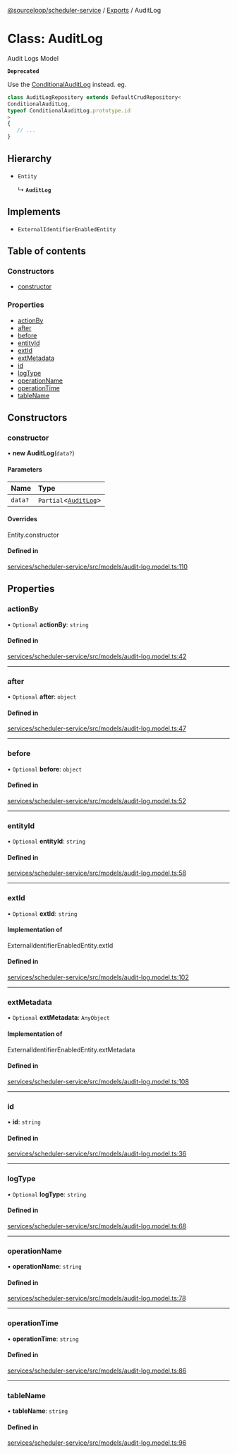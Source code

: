 [@sourceloop/scheduler-service](../README.md) / [Exports](../modules.md) / AuditLog

# Class: AuditLog

Audit Logs Model

**`Deprecated`**

Use the [ConditionalAuditLog](ConditionalAuditLog.md) instead.
eg.
```ts
class AuditLogRepository extends DefaultCrudRepository<
ConditionalAuditLog,
typeof ConditionalAuditLog.prototype.id
>
{
   // ...
}
```

## Hierarchy

- `Entity`

  ↳ **`AuditLog`**

## Implements

- `ExternalIdentifierEnabledEntity`

## Table of contents

### Constructors

- [constructor](AuditLog.md#constructor)

### Properties

- [actionBy](AuditLog.md#actionby)
- [after](AuditLog.md#after)
- [before](AuditLog.md#before)
- [entityId](AuditLog.md#entityid)
- [extId](AuditLog.md#extid)
- [extMetadata](AuditLog.md#extmetadata)
- [id](AuditLog.md#id)
- [logType](AuditLog.md#logtype)
- [operationName](AuditLog.md#operationname)
- [operationTime](AuditLog.md#operationtime)
- [tableName](AuditLog.md#tablename)

## Constructors

### constructor

• **new AuditLog**(`data?`)

#### Parameters

| Name | Type |
| :------ | :------ |
| `data?` | `Partial`<[`AuditLog`](AuditLog.md)\> |

#### Overrides

Entity.constructor

#### Defined in

[services/scheduler-service/src/models/audit-log.model.ts:110](https://github.com/sourcefuse/loopback4-microservice-catalog/blob/68ec38a2a/services/scheduler-service/src/models/audit-log.model.ts#L110)

## Properties

### actionBy

• `Optional` **actionBy**: `string`

#### Defined in

[services/scheduler-service/src/models/audit-log.model.ts:42](https://github.com/sourcefuse/loopback4-microservice-catalog/blob/68ec38a2a/services/scheduler-service/src/models/audit-log.model.ts#L42)

___

### after

• `Optional` **after**: `object`

#### Defined in

[services/scheduler-service/src/models/audit-log.model.ts:47](https://github.com/sourcefuse/loopback4-microservice-catalog/blob/68ec38a2a/services/scheduler-service/src/models/audit-log.model.ts#L47)

___

### before

• `Optional` **before**: `object`

#### Defined in

[services/scheduler-service/src/models/audit-log.model.ts:52](https://github.com/sourcefuse/loopback4-microservice-catalog/blob/68ec38a2a/services/scheduler-service/src/models/audit-log.model.ts#L52)

___

### entityId

• `Optional` **entityId**: `string`

#### Defined in

[services/scheduler-service/src/models/audit-log.model.ts:58](https://github.com/sourcefuse/loopback4-microservice-catalog/blob/68ec38a2a/services/scheduler-service/src/models/audit-log.model.ts#L58)

___

### extId

• `Optional` **extId**: `string`

#### Implementation of

ExternalIdentifierEnabledEntity.extId

#### Defined in

[services/scheduler-service/src/models/audit-log.model.ts:102](https://github.com/sourcefuse/loopback4-microservice-catalog/blob/68ec38a2a/services/scheduler-service/src/models/audit-log.model.ts#L102)

___

### extMetadata

• `Optional` **extMetadata**: `AnyObject`

#### Implementation of

ExternalIdentifierEnabledEntity.extMetadata

#### Defined in

[services/scheduler-service/src/models/audit-log.model.ts:108](https://github.com/sourcefuse/loopback4-microservice-catalog/blob/68ec38a2a/services/scheduler-service/src/models/audit-log.model.ts#L108)

___

### id

• **id**: `string`

#### Defined in

[services/scheduler-service/src/models/audit-log.model.ts:36](https://github.com/sourcefuse/loopback4-microservice-catalog/blob/68ec38a2a/services/scheduler-service/src/models/audit-log.model.ts#L36)

___

### logType

• `Optional` **logType**: `string`

#### Defined in

[services/scheduler-service/src/models/audit-log.model.ts:68](https://github.com/sourcefuse/loopback4-microservice-catalog/blob/68ec38a2a/services/scheduler-service/src/models/audit-log.model.ts#L68)

___

### operationName

• **operationName**: `string`

#### Defined in

[services/scheduler-service/src/models/audit-log.model.ts:78](https://github.com/sourcefuse/loopback4-microservice-catalog/blob/68ec38a2a/services/scheduler-service/src/models/audit-log.model.ts#L78)

___

### operationTime

• **operationTime**: `string`

#### Defined in

[services/scheduler-service/src/models/audit-log.model.ts:86](https://github.com/sourcefuse/loopback4-microservice-catalog/blob/68ec38a2a/services/scheduler-service/src/models/audit-log.model.ts#L86)

___

### tableName

• **tableName**: `string`

#### Defined in

[services/scheduler-service/src/models/audit-log.model.ts:96](https://github.com/sourcefuse/loopback4-microservice-catalog/blob/68ec38a2a/services/scheduler-service/src/models/audit-log.model.ts#L96)
